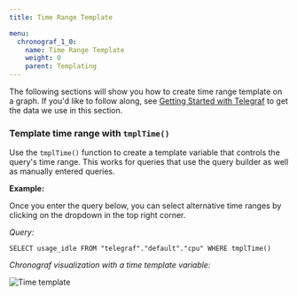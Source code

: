 ```yaml
---
title: Time Range Template

menu:
  chronograf_1_0:
    name: Time Range Template
    weight: 0
    parent: Templating
---
```


The following sections will show you how to create time range template on a
graph.
If you'd like to follow along, see [Getting Started with Telegraf](https://docs.influxdata.com/telegraf/v1.0/introduction/getting-started-telegraf/) to get the data we use in this section.

### Template time range with `tmplTime()`

Use the `tmplTime()` function to create a template variable that controls the query's time range.
This works for queries that use the query builder as well as manually entered queries.

**Example:**

Once you enter the query below, you can select alternative time ranges by clicking on the dropdown in the top right corner.

*Query:*
```
SELECT usage_idle FROM "telegraf"."default"."cpu" WHERE tmplTime()
```

*Chronograf visualization with a time template variable:*

![Time template](/img/chronograf/v0.11/time-template.gif)
